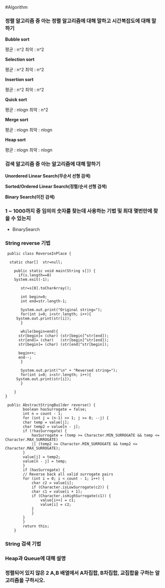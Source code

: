 #Algorithm

### 정렬 알고리즘 중 아는 정렬 알고리즘에 대해 말하고 시간복잡도에 대해 말하기

**Bubble sort**

평균 : n^2
최악 : n^2

**Selection sort**

평균 : n^2
최악 : n^2

**Insertion sort**

평균 : n^2
최악 : n^2

**Quick sort**

평균 : nlogn
최악 : n^2

**Merge sort**

평균 : nlogn
최악 : nlogn

**Heap sort**

평균 : nlogn
최악 : nlogn


### 검색 알고리즘 중 아는 알고리즘에 대해 말하기

**Unordered Linear Search(무순서 선형 검색)**

**Sorted/Ordered Linear Search(정렬/순서 선형 검색)**

**Binary Search(이진 검색)**


### 1 ~ 1000까지 중 임의의 숫자를 찾는데 사용하는 기법 및 최대 몇번만에 찾을 수 있는지
- BinarySearch

### String reverse 기법


	 public class ReverseInPlace {

	  static char[]  str=null;

	    public static void main(String s[]) {
	      if(s.length==0)
		System.exit(-1);

	       str=s[0].toCharArray();

	       int begin=0;
	       int end=str.length-1;

	       System.out.print("Original string=");
	       for(int i=0; i<str.length; i++){
		 System.out.print(str[i]);
	       }

	       while(begin<end){
		  str[begin]= (char) (str[begin]^str[end]);
		  str[end]= (char)   (str[begin]^str[end]);
		  str[begin]= (char) (str[end]^str[begin]);

		  begin++;
		  end--;       
	       }

	       System.out.print("\n" + "Reversed string=");
	       for(int i=0; i<str.length; i++){
		 System.out.print(str[i]);
	       }

	    }
	}
 
	 public AbstractStringBuilder reverse() {
		    boolean hasSurrogate = false;
		    int n = count - 1;
		    for (int j = (n-1) >> 1; j >= 0; --j) {
			char temp = value[j];
			char temp2 = value[n - j];
			if (!hasSurrogate) {
			    hasSurrogate = (temp >= Character.MIN_SURROGATE && temp <= Character.MAX_SURROGATE)
				|| (temp2 >= Character.MIN_SURROGATE && temp2 <= Character.MAX_SURROGATE);
			}
			value[j] = temp2;
			value[n - j] = temp;
		    }
		    if (hasSurrogate) {
			// Reverse back all valid surrogate pairs
			for (int i = 0; i < count - 1; i++) {
			    char c2 = value[i];
			    if (Character.isLowSurrogate(c2)) {
				char c1 = value[i + 1];
				if (Character.isHighSurrogate(c1)) {
				    value[i++] = c1;
				    value[i] = c2;
				}
			    }
			}
		    }
		    return this;
		}
 


### String 검색 기법

### Heap과 Queue에 대해 설명

### 정렬되어 있지 않은 2 A,B 배열에서 A차집합, B차집합, 교집합을 구하는 알고리즘을 구하시오.



